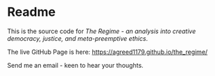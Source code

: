 # Readme

This is the source code for *The Regime - an analysis into creative democracy, justice, and meta-preemptive ethics*. 

The live GitHub Page is here: https://agreed1179.github.io/the_regime/

Send me an email - keen to hear your thoughts.
